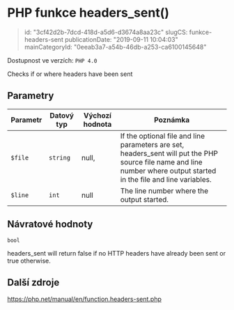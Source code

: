 PHP funkce headers_sent()
=========================

> id: "3cf42d2b-7dcd-418d-a5d6-d3674a8aa23c"
> slugCS: funkce-headers-sent
> publicationDate: "2019-09-11 10:04:03"
> mainCategoryId: "0eeab3a7-a54b-46db-a253-ca6100145648"

Dostupnost ve verzích: `PHP 4.0`

Checks if or where headers have been sent


Parametry
--------------

| Parametr | Datový typ | Výchozí hodnota | Poznámka |
|-----|-----|-----|-----|
| `$file` | `string` | null, | If the optional file and line parameters are set, headers_sent will put the PHP source file name and line number where output started in the file and line variables. |
| `$line` | `int` | null | The line number where the output started. |


Návratové hodnoty
----------------

`bool`

headers_sent will return false if no HTTP headers
have already been sent or true otherwise.

Další zdroje
------------

https://php.net/manual/en/function.headers-sent.php
